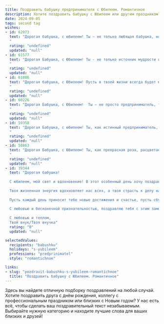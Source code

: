```yaml
---
title: Поздравить бабушку предпринимателя с Юбилеем. Романтичное
description: Хотите поздравить бабушку с Юбилеем или другим праздником? Наш ИИ создаст незабываемое поздравление, а вы обязательно выделитесь среди других.  
date: 2024-09-05
tags: second tag
wishes:
- id: 62073
  text: "Дорогая бабушка, с юбилеем! Ты – не только любящая бабушка, но и успешный предприниматель, женщина, полная сил и энергии, которая вдохновляет своим примером. Пусть в твоей жизни всегда будет место романтике, любви и процветанию. Счастья тебе, дорогие бабушка!
  "
  rating: "undefined"
  updated: "null"
- id: 61577
  text: "Дорогая Бабушка, с Юбилеем! Ты - не только источник мудрости и тепла, но и вдохновляющий предприниматель, творец своей судьбы. Пусть твоя душа всегда будет полна романтики, а жизнь – яркими, незабываемыми моментами!
  "
  rating: "undefined"
  updated: "null"
- id: 61086
  text: "Дорогая бабушка, с Юбилеем! Пусть в твоей жизни всегда будет место для прекрасного: для ярких моментов, для нежных чувств, для тепла семейного очага. Ты - талантливый предприниматель, полная энергии и жизнелюбия. Желаю тебе  оставаться такой же прекрасной и мудрой!
  "
  rating: "undefined"
  updated: "null"
- id: 60226
  text: "Дорогая Бабушка, с Юбилеем!  Ты — не просто предприниматель, ты — настоящий творец, который создаёт не только бизнес, но и  свои собственные миры, полные любви, тепла и заботы. Пусть твоя жизнь будет полна ярких красок, новых идей и неиссякаемой энергии!
  "
  rating: "undefined"
  updated: "null"
- id: 59358
  text: "Дорогая Бабушка, с юбилеем! Ты, как истинный предприниматель, всю жизнь строила свою собственную империю – империю любви, тепла и заботы. Твой бизнес – это создание уютного мира вокруг, где царят доброта и понимание, где всегда найдется место для каждого. Желаем тебе, чтобы эта империя процветала, а ты, как ее вдохновительница, всегда оставалась самой красивой, самой любящей и самой счастливой!
  "
  rating: "undefined"
  updated: "null"
- id: 58863
  text: "Дорогая Бабушка, с Юбилеем! Ты, как прекрасная роза, расцветаешь с каждым годом, излучая тепло и свет,  твои руки,  как опытного предпринимателя, создали уют и  красоту вокруг,  твоя душа -  бесконечный источник любви и доброты.  Пусть твой жизненный путь будет  освещен  счастьем и  радостью,  а  каждый новый день  будет  наполнен  нежностью  и  вдохновением!
  "
  rating: "undefined"
  updated: "null"
- id: 39344
  text: "Дорогая бабушка!
  
  С юбилеем, мой свет и вдохновение! В этот особенный день хочу поздравить тебя с предпраздничным сиянием и глубокой благодарностью за твою мудрость и тепло. Ты — не просто замечательный предприниматель, но и невероятная женщина, которая умеет видеть красоту в каждом мгновении жизни.
  
  Твоя жизненная энергия вдохновляет нас всех, а твоя страсть к делу наполняет наш дом радостью и гармонией. Ты словно яркий свет, который освещает наш путь, и за это мы тебе безмерно благодарны.
  
  Пусть каждый день приносит тебе новые достижения и счастье, пусть сбудутся все мечты, которые живут в твоем сердце. Ты заслуживаешь всего самого прекрасного, и я искренне верю, что впереди тебя ждут лишь самые светлые перспективы.
  
  С любовью и бесконечной признательностью, поздравляю тебя с этим замечательным юбилеем! Желаю здоровья, счастья и пусть жизнь будет такой же яркой, как твоя душа.
  
  С любовью и теплом,
  Твой внук/Твоя внучка"
  rating: "0"
  updated: "null"

selectedValues:
  recipients: "babushku"
  holidays: "s-yubileem"
  professions: "predprinimatel"
  style: "romantichnoe"

links:
- slug: "pozdravit-babushku-s-yubileem-romantichnoe"
  title: "Поздравить бабушку с Юбилеем. Романтичное"
---
```


Здесь вы найдете отличную подборку поздравлений на любой случай. 
Хотите поздравить друга с днём рождения, коллегу с профессиональным праздником или близких с Новым годом? У нас есть всё, чтобы сделать ваш поздравительный текст незабываемым. Выбирайте нужную категорию и находите лучшие слова для ваших близких и друзей!
